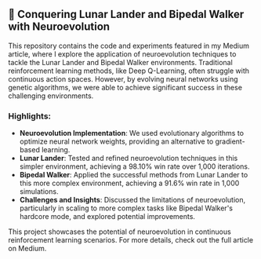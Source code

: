 ## 🧠 Conquering Lunar Lander and Bipedal Walker with Neuroevolution

This repository contains the code and experiments featured in my Medium article, where I explore the application of neuroevolution techniques to tackle the Lunar Lander and Bipedal Walker environments. Traditional reinforcement learning methods, like Deep Q-Learning, often struggle with continuous action spaces. However, by evolving neural networks using genetic algorithms, we were able to achieve significant success in these challenging environments.

### Highlights:
- **Neuroevolution Implementation**: We used evolutionary algorithms to optimize neural network weights, providing an alternative to gradient-based learning.
- **Lunar Lander**: Tested and refined neuroevolution techniques in this simpler environment, achieving a 98.10% win rate over 1,000 iterations.
- **Bipedal Walker**: Applied the successful methods from Lunar Lander to this more complex environment, achieving a 91.6% win rate in 1,000 simulations.
- **Challenges and Insights**: Discussed the limitations of neuroevolution, particularly in scaling to more complex tasks like Bipedal Walker's hardcore mode, and explored potential improvements.

This project showcases the potential of neuroevolution in continuous reinforcement learning scenarios. For more details, check out the full article on Medium.

